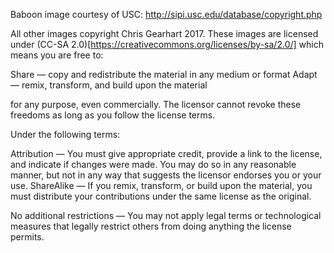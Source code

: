Baboon image courtesy of USC: http://sipi.usc.edu/database/copyright.php

All other images copyright Chris Gearhart 2017.  These images are licensed under (CC-SA 2.0)[https://creativecommons.org/licenses/by-sa/2.0/] which means you are free to:

Share — copy and redistribute the material in any medium or format
Adapt — remix, transform, and build upon the material

for any purpose, even commercially. The licensor cannot revoke these freedoms as long as you follow the license terms.


Under the following terms:

Attribution — You must give appropriate credit, provide a link to the license, and indicate if changes were made. You may do so in any reasonable manner, but not in any way that suggests the licensor endorses you or your use.
ShareAlike — If you remix, transform, or build upon the material, you must distribute your contributions under the same license as the original.

No additional restrictions — You may not apply legal terms or technological measures that legally restrict others from doing anything the license permits.